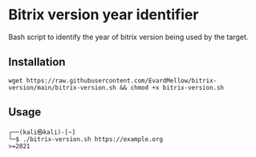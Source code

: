 # Bitrix version year identifier
Bash script to identify the year of bitrix version being used by the target.

## Installation
```
wget https://raw.githubusercontent.com/EvardMellow/bitrix-version/main/bitrix-version.sh && chmod +x bitrix-version.sh
```
## Usage
```
┌──(kali㉿kali)-[~]
└─$ ./bitrix-version.sh https://example.org
>=2021
```
